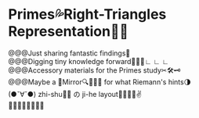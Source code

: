 # Primes💦Right-Triangles Representation🍉👟
@@@Just sharing fantastic findings🌈<br>
@@@Digging tiny knowledge forward🚩🚩🚩∟ ∟ ∟<br>
@@@Accessory materials for the Primes study✂🛠🗝<br>
@@@Maybe a 🔎Mirror🔍📐💡🔦 for what Riemann's hints🌗<br>
(●ˇ∀ˇ●) zhi-shu🌲🎄 の ji-he layout🏁🏳‍🌈🥓✌<br>
🎅🎅🎅🎅🎅🎅🎅🎅
